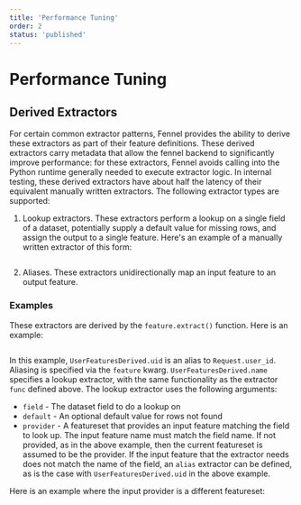 ```yaml
---
title: 'Performance Tuning'
order: 2
status: 'published'
---
```


# Performance Tuning


## Derived Extractors

For certain common extractor patterns, Fennel provides the ability to derive these extractors as part of their
feature definitions. These derived extractors carry metadata that allow the fennel backend to significantly improve performance: for these extractors, Fennel avoids calling into the Python runtime generally needed to execute extractor logic. In internal testing, these derived extractors have about half the latency of their equivalent manually written extractors.  The following extractor types are supported:

1. Lookup extractors. These extractors perform a lookup on a single field of a 
dataset, potentially supply a default value for missing rows, and assign the 
output to a single feature. Here's an example of a manually written extractor of this form:
<pre snippet="featuresets/reading_datasets#featuresets_reading_datasets"></pre>

2. Aliases. These extractors unidirectionally map an input feature to an output feature. 

### Examples
These extractors are derived by the `feature.extract()` function. Here is an example:
<pre snippet="featuresets/reading_datasets#derived_extractors"></pre>

In this example, `UserFeaturesDerived.uid` is an alias to `Request.user_id`. Aliasing is 
specified via the `feature` kwarg. `UserFeaturesDerived.name` specifies a lookup extractor,
with the same functionality as the extractor `func` defined above. 
The lookup extractor uses the following arguments:
* `field` - The dataset field to do a lookup on
* `default` - An optional default value for rows not found  
* `provider` - A featureset that provides an input feature matching the field
      to look up. The input feature name must match the field name. If not 
      provided, as in the above example, then the current featureset is assumed
      to be the provider. If the input feature that the extractor needs does not
      match the name of the field, an `alias` extractor can be defined, as is the
      case with `UserFeaturesDerived.uid` in the above example.

Here is an example where the input provider is a different featureset:
<pre snippet="featuresets/reading_datasets#derived_extractor_with_provider"></pre>
